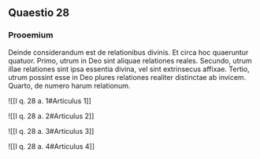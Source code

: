 ## Quaestio 28

### Prooemium

Deinde considerandum est de relationibus divinis. Et circa hoc quaeruntur quatuor. Primo, utrum in Deo sint aliquae relationes reales. Secundo, utrum illae relationes sint ipsa essentia divina, vel sint extrinsecus affixae. Tertio, utrum possint esse in Deo plures relationes realiter distinctae ab invicem. Quarto, de numero harum relationum.

![[I q. 28 a. 1#Articulus 1]]

![[I q. 28 a. 2#Articulus 2]]

![[I q. 28 a. 3#Articulus 3]]

![[I q. 28 a. 4#Articulus 4]]

